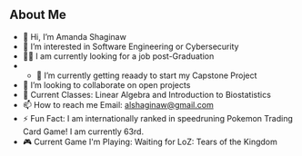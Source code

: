 ## About Me

- 👋 Hi, I’m Amanda Shaginaw
- 👀 I’m interested in Software Engineering or Cybersecurity
- 🙋‍♀️ I am currently looking for a job post-Graduation
- - 🌱 I’m currently getting reaady to start my Capstone Project
- 💞️ I’m looking to collaborate on open projects
- 📓 Current Classes: Linear Algebra and Introduction to Biostatistics
- 📫 How to reach me Email: alshaginaw@gmail.com
- ⚡ Fun Fact: I am internationally ranked in speedruning Pokemon Trading Card Game! I am currently 63rd.
- 🎮 Current Game I'm Playing: Waiting for LoZ: Tears of the Kingdom
<!---
ashaginaw/ashaginaw is a ✨ special ✨ repository because its `README.md` (this file) appears on your GitHub profile.
You can click the Preview link to take a look at your changes.
--->
